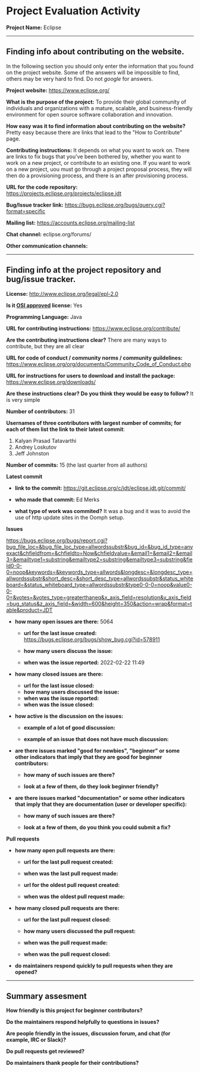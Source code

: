 # Project Evaluation Activity



__Project Name:__  Eclipse


---

## Finding info about contributing on the website.

In the following section you should only enter the information that you
found on the project website. Some of the answers will be impossible to find, others
may be very hard to find. Do not _google_ for answers.

__Project website:__ https://www.eclipse.org/


__What is the purpose of the project:__ To provide their global community of individuals and organizations with a mature, scalable, and business-friendly environment for open source software collaboration and innovation.


__How easy was it to find information about contributing on the website?__ Pretty easy because there are links that lead to the "How to Contribute" page. 


__Contributing instructions:__ It depends on what you want to work on. There are links to fix bugs that you've been bothered by, whether you want to work on a new project, or contribute to an existing one. If you want to work on a new project, uou must go through a project proposal process, they will then do a provisioning process, and there is an after provisioning process. 

__URL for the code repository:__ https://projects.eclipse.org/projects/eclipse.jdt

__Bug/Issue tracker link:__ https://bugs.eclipse.org/bugs/query.cgi?format=specific

__Mailing list:__ https://accounts.eclipse.org/mailing-list

__Chat channel:__ eclipse.org/forums/

__Other communication channels:__


---

## Finding info at the project repository and bug/issue tracker.

__License:__ http://www.eclipse.org/legal/epl-2.0

__Is it [OSI approved](https://opensource.org/licenses/alphabetical) license:__ Yes

__Programming Language:__ Java

__URL for contributing instructions:__ https://www.eclipse.org/contribute/

__Are the contributing instructions clear?__ There are many ways to contribute, but they are all clear


__URL for code of conduct / community norms / community guildelines:__ https://www.eclipse.org/org/documents/Community_Code_of_Conduct.php

__URL for instructions for users to download and install the package:__ https://www.eclipse.org/downloads/


__Are these instructions clear? Do you think they would be easy to follow?__ It is very simple


__Number of contributors:__ 31


__Usernames of three contributors with largest number of commits; for
each of them list the link to their latest commit__:

1. Kalyan Prasad Tatavarthi
2. Andrey Loskutov
3. Jeff Johnston


__Number of commits:__ 15 (the last quarter from all authors)

__Latest commit__

- __link to the commit:__ https://git.eclipse.org/c/jdt/eclipse.jdt.git/commit/

- __who made that commit:__ Ed Merks

- __what type of work was commited?__ It was a bug and it was to avoid the use of http update sites in the Oomph setup.


__Issues__

https://bugs.eclipse.org/bugs/report.cgi?bug_file_loc=&bug_file_loc_type=allwordssubstr&bug_id=&bug_id_type=anyexact&chfieldfrom=&chfieldto=Now&chfieldvalue=&email1=&email2=&email3=&emailtype1=substring&emailtype2=substring&emailtype3=substring&field0-0-0=noop&keywords=&keywords_type=allwords&longdesc=&longdesc_type=allwordssubstr&short_desc=&short_desc_type=allwordssubstr&status_whiteboard=&status_whiteboard_type=allwordssubstr&type0-0-0=noop&value0-0-0=&votes=&votes_type=greaterthaneq&x_axis_field=resolution&y_axis_field=bug_status&z_axis_field=&width=600&height=350&action=wrap&format=table&product=JDT


- __how many open issues are there:__ 5064

    - __url for the last issue created:__ https://bugs.eclipse.org/bugs/show_bug.cgi?id=578911

    - __how many users discuss the issue:__
    
    - __when was the issue reported:__ 2022-02-22 11:49
    

- __how many closed issues are there:__ 
    - __url for the last issue closed:__
    - __how many users discussed the issue:__
    - __when was the issue reported:__
    - __when was the issue closed:__

- __how active is the discussion on the issues:__ 

    - __example of a lot of good discussion:__ 
    
    - __example of an issue that does not have much discussion:__



- __are there issues marked "good for newbies", "beginner" or some other indicators that imply that they are good for beginner contributors:__

    - __how many of such issues are there?__
    
    - __look at a few of them, do they look beginner friendly?__ 



- __are there issues marked "documentation" or some other indicators that imply that they are documentation (user or developer specific):__

    - __how many of such issues are there?__
    
    - __look at a few of them, do you think you could submit a fix?__ 



__Pull requests__

- __how many open pull requests are there:__

    - __url for the last pull request created:__
    
    - __when was the last pull request made:__

    - __url for the oldest pull request created:__
    
    - __when was the oldest pull request made:__

- __how many closed pull requests are there:__

    - __url for the last pull request closed:__
    
    - __how many users discussed the pull request:__
    
    - __when was the pull request made:__
    
    - __when was the pull request closed:__
    

- __do maintainers respond quickly to pull requests when they are opened?__ 





---


## Summary assesment
__How friendly is this project for beginner contributors?__


__Do the maintainers respond helpfully to questions in issues?__


__Are people friendly in the issues, discussion forum, and chat (for example, IRC or Slack)?__



__Do pull requests get reviewed?__



__Do maintainers thank people for their contributions?__




